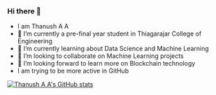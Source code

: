 ### Hi there 👋

- I am Thanush A A
- 🔭 I’m currently a pre-final year student in Thiagarajar College of Engineering
- 🌱 I’m currently learning about Data Science and Machine Learning
- 👯 I’m looking to collaborate on Machine Learning projects 
- 🤔 I’m looking forward to learn more on Blockchain technology
- I am trying to be more active in GitHub 

[![Thanush A A's GitHub stats](https://github-readme-stats.vercel.app/api?username=aathanush)](https://github.com/anuraghazra/github-readme-stats)
